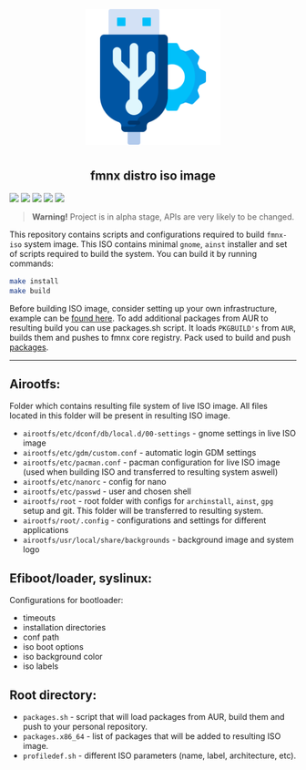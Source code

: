 <p align="center">
<img style="align: center; padding-left: 10px; padding-right: 10px; padding-bottom: 10px;" width="238px" height="238px" src="./logo.png" />
</p>

<h2 align="center">fmnx distro iso image</h2>

![](https://img.shields.io/badge/status-alpha-red.svg)
[![](https://img.shields.io/badge/license-gpl-orange.svg)](https://fmnx.su/core/iso/src/branch/main/LICENSE)
[![](https://img.shields.io/badge/fmnx-repo-006db0.svg)](https://fmnx.su/core/iso)
[![](https://img.shields.io/badge/github-repo-white.svg)](https://github.com/fmnx-su/iso)
[![](https://img.shields.io/badge/codeberg-repo-45a3fb.svg)](https://codeberg.org/fmnx/iso)

> **Warning!** Project is in alpha stage, APIs are very likely to be changed.

This repository contains scripts and configurations required to build `fmnx-iso` system image. This ISO contains minimal `gnome`, `ainst` installer and set of scripts required to build the system. You can build it by running commands:

```sh
make install
make build
```

Before building ISO image, consider setting up your own infrastructure, example can be [found here](https://fmnx.su/core/infr). To add additional packages from AUR to resulting build you can use packages.sh script. It loads `PKGBUILD's` from `AUR`, builds them and pushes to fmnx core registry. Pack used to build and push [packages](https://fmnx.su/core/pack).

---

## Airootfs:

Folder which contains resulting file system of live ISO image. All files located in this folder will be present in resulting ISO image.

- `airootfs/etc/dconf/db/local.d/00-settings` - gnome settings in live ISO image
- `airootfs/etc/gdm/custom.conf` - automatic login GDM settings
- `airootfs/etc/pacman.conf` - pacman configuration for live ISO image (used when building ISO and transferred to resulting system aswell)
- `airootfs/etc/nanorc` - config for nano
- `airootfs/etc/passwd` - user and chosen shell
- `airootfs/root` - root folder with configs for `archinstall`, `ainst`, `gpg` setup and git. This folder will be transferred to resulting system.
- `airootfs/root/.config` - configurations and settings for different applications
- `airootfs/usr/local/share/backgrounds` - background image and system logo

## Efiboot/loader, syslinux:

Configurations for bootloader:

- timeouts
- installation directories
- conf path
- iso boot options
- iso background color
- iso labels

## Root directory:

- `packages.sh` - script that will load packages from AUR, build them and push to your personal repository.
- `packages.x86_64` - list of packages that will be added to resulting ISO image.
- `profiledef.sh` - different ISO parameters (name, label, architecture, etc).
